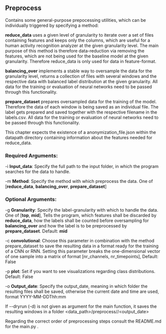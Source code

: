 ## Preprocess

Contains some general-purpose prepocessing utilities, which can be individually triggered by specifying a method:

**reduce_data** uses a given level of granularity to iterate over a set of files containing features and keeps only the columns, which are useful for a human activity recognition analyzer at the given granularity level. The main purpose of this method is therefore data-reduction via removing the features, which are not being used for the baseline model at the given granularity. Therefore reduce_data is only used for data in feature-format.

**balancing_over** implements a stable way to oversample the data for the granularity level, returns a collection of files with several windows and the respective data with balanced label distribution at the given granularity. All data for the training or evaluation of neural networks need to be passed through this functionality.

**prepare_dataset** prepares oversampled data for the training of the model. Therefore the data of each window is being saved as an individual file. The label gets prepared and saved together with the respective filename in the labels.csv. All data for the training or evaluation of neural networks need to be passed through this functionality.

This chapter expects the existence of a anonymization_file.json within the datapath directory containing information about the features needed for reduce_data.


### Required Arguments:

-i **Input_data**: Specify the full path to the input folder, in which the program searches for the data to handle. 

-m **Method**: Specify the method with which preprocess the data. One of [**reduce_data**, **balancing_over**, **prepare_dataset**]


### Optional Arguments:

-g **Granularity**: Specify the label-granularity with which to handle the data. One of [**top**, **mid**], Tells the program, which features shall be discarded by **reduce_data**, how the labels shall be counted before oversampling for **balancing_over** and how the label is to be preprocessed by **prepare_dataset**. Default: **mid** 

-c **convolutional**: Choose this parameter in combination with the method prepare_dataset to save the resulting data in a format ready for the training of a CNN or RNN. Setting this parameter breaks the one-dimensional vector of one sample into a matrix of format [nr_channels, nr_timepoints], Default: False

-p **plot**: Set if you want to see visualizations regarding class distributions. Default: False

-o **Output_date**: Specify the output_date, meaning in which folder the resulting files shall be saved, otherwise the current date and time are used, format YYYY-MM-DDThh:mm


If --dryrun (-d) is not given as argument for the main function, it saves the resulting windows in a folder  <data_path>/preprocess/<method>/<output_date>


Regarding the correct order of preprocessing steps consult the README.md for the main.py . 
